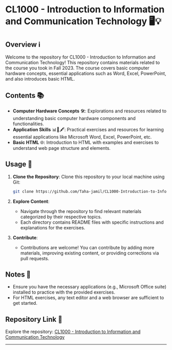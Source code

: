 

# CL1000 - Introduction to Information and Communication Technology 🖥️💡

## Overview ℹ️
Welcome to the repository for CL1000 - Introduction to Information and Communication Technology! This repository contains materials related to the course you took in Fall 2023. The course covers basic computer hardware concepts, essential applications such as Word, Excel, PowerPoint, and also introduces basic HTML.

## Contents 📚
- **Computer Hardware Concepts** 🛠️: Explorations and resources related to understanding basic computer hardware components and functionalities.
- **Application Skills** 📊📝🖋️: Practical exercises and resources for learning essential applications like Microsoft Word, Excel, PowerPoint, etc.
- **Basic HTML** 🌐: Introduction to HTML with examples and exercises to understand web page structure and elements.

## Usage 🚀
1. **Clone the Repository**:
   Clone this repository to your local machine using Git:
   ```bash
   git clone https://github.com/Taha-jamil/CL1000-Introduction-to-Information-and-Communication-Technology-.git
   ```

2. **Explore Content**:
   - Navigate through the repository to find relevant materials categorized by their respective topics.
   - Each directory contains README files with specific instructions and explanations for the exercises.

3. **Contribute**:
   - Contributions are welcome! You can contribute by adding more materials, improving existing content, or providing corrections via pull requests.

## Notes 📝
- Ensure you have the necessary applications (e.g., Microsoft Office suite) installed to practice with the provided exercises.
- For HTML exercises, any text editor and a web browser are sufficient to get started.

## Repository Link 🔗
Explore the repository: [CL1000 - Introduction to Information and Communication Technology](https://github.com/Taha-jamil/CL1000-Introduction-to-Information-and-Communication-Technology-)

---
